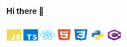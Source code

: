 ## Hi there 👋

<div style="display: inline_block"><br>
  <img align="center" alt="Diego-Js" height="30" width="40" src="https://raw.githubusercontent.com/devicons/devicon/master/icons/javascript/javascript-plain.svg">
  <img align="center" alt="Diego-Ts" height="30" width="40" src="https://raw.githubusercontent.com/devicons/devicon/master/icons/typescript/typescript-plain.svg">
  <img align="center" alt="Diego-React" height="30" width="40" src="https://raw.githubusercontent.com/devicons/devicon/master/icons/react/react-original.svg">
  <img align="center" alt="Diego-HTML" height="30" width="40" src="https://raw.githubusercontent.com/devicons/devicon/master/icons/html5/html5-original.svg">
  <img align="center" alt="Diego-CSS" height="30" width="40" src="https://raw.githubusercontent.com/devicons/devicon/master/icons/css3/css3-original.svg">
  <img align="center" alt="Diego-Python" height="30" width="40" src="https://raw.githubusercontent.com/devicons/devicon/master/icons/python/python-original.svg">
  <img align="center" alt="Diego-Csharp" height="30" width="40" src="https://raw.githubusercontent.com/devicons/devicon/master/icons/csharp/csharp-original.svg">
</div>
